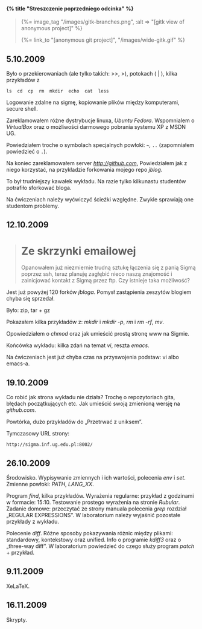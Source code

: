 #### {% title "Streszczenie poprzedniego odcinka" %}

<blockquote>
  {%= image_tag "/images/gitk-branches.png", :alt => "[gitk view of anonymous project]" %}
  <p class="author">{%= link_to "[anonymous git project]", "/images/wide-gitk.gif" %}</p>
</blockquote>


## 5.10.2009

Było o przekierowaniach (ale tylko takich: >>, >),
potokach (&nbsp;|&nbsp;), kilka przykładów z

    ls  cd  cp  rm  mkdir  echo  cat  less

Logowanie zdalne na sigmę, kopiowanie plików
między komputerami, secure shell.

Zareklamowałem różne dystrybucje linuxa, *Ubuntu*
*Fedora*. Wspomnialem o *VirtualBox* oraz
o możliwości darmowego pobrania systemu XP
z MSDN UG.

Powiedziałem troche o symbolach specjalnych powłoki:
`~`, `..` (zapomniałem powiedzieć o `.`).

Na koniec zareklamowałem server *http://github.com*,
Powiedziałem jak z niego korzystać, na przykładzie
forkowania mojego repo *jblog*.

To był trudniejszy kawałek wykładu.
Na razie tylko kilkunastu studentów potrafiło
sforkować bloga.

Na ćwiczeniach należy wyćwiczyć ścieżki
względne. Zwykle sprawiają one studentom problemy.


## 12.10.2009

<blockquote>
 <h1>Ze skrzynki emailowej</h1>
 <p>Opanowałem już niezmiernie trudną sztukę łączenia się z panią Sigmą
   poprzez ssh, teraz planuję zagłębić nieco naszą znajomość i
   zainicjować kontakt z Sigmą przez ftp. Czy istnieje taka możliwość?
 </p>
</blockquote>

Jest już powyżej 120 forków *jbloga*. Pomysł
zastąpienia zeszytów blogiem chyba się sprzedał.

Było: zip, tar + gz

Pokazałem kilka przykładów z: *mkdir* i *mkdir -p*,
*rm* i *rm -rf*, *mv*.

Opowiedziałem o *chmod* oraz jak umieścić prostą
stronę www na Sigmie.

Końcówka wykładu: kilka zdań na temat *vi*,
reszta *emacs*.

Na ćwiczeniach jest już chyba czas na przyswojenia
podstaw: vi albo emacs-a.


## 19.10.2009

Co robić jak strona wykładu nie działa?
Trochę o repozytoriach gita, błędach
początkujących etc. Jak umieścić swoją
zmienioną wersję na *github.com*.

Powtórka, dużo przykładów do „Przetrwać z uniksem”.

Tymczasowy URL strony:

    http://sigma.inf.ug.edu.pl:8002/


## 26.10.2009

Środowisko. Wypisywanie zmiennych i ich wartości,
polecenia *env* i *set*.
Zmienne powłoki: *PATH*, *LANG_XX*.

Program *find*, kilka przykładów. Wyrażenia regularne:
przykład z godzinami w formacie: 15:10. Testowanie
prostego wyrażenia na stronie *Rubular*.
Zadanie domowe: przeczytać ze strony manuala
polecenia *grep* rozdział „REGULAR EXPRESSIONS”.
W laboratorium należy wyjaśnić pozostałe przykłady z wykładu.

Polecenie *diff*. Różne sposoby pokazywania
różnic między plikami: standardowy, kontekstowy
oraz unified. Info o programie *kdiff3* oraz
o „three-way diff”.
W laboratorium powiedzieć do czego służy program
*patch* + przykład.


## 9.11.2009

XeLaTeX.


## 16.11.2009

Skrypty.
